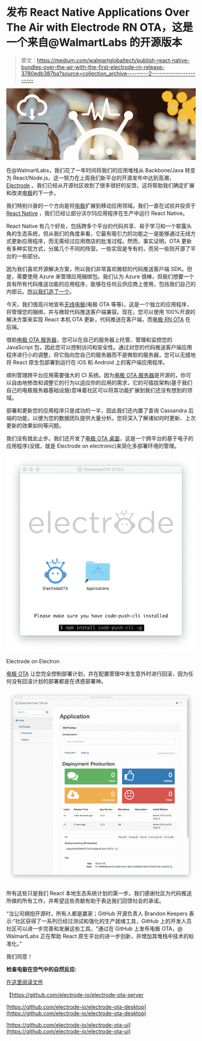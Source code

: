 # 发布 React Native Applications Over The Air with Electrode RN OTA，这是一个来自@WalmartLabs 的开源版本

> 原文：<https://medium.com/walmartglobaltech/publish-react-native-bundles-over-the-air-with-the-first-electrode-rn-release-3780edb387ba?source=collection_archive---------2----------------------->

![](img/ca8ed795b862ed6f5a9443c4b5f10a72.png)

在@WalmartLabs，我们花了一年时间将我们的应用堆栈从 Backbone/Java 转变为 React/Node.js，这一努力在上周我们新平台的开源发布中达到高潮， [Electrode](/walmartlabs/introducing-electrode-an-open-source-release-from-walmartlabs-14b836135319#.z9pcubdhb) 。我们已经从开源社区收到了很多很好的反馈，这将帮助我们确定扩展和改进[电极](/walmartlabs/introducing-electrode-an-open-source-release-from-walmartlabs-14b836135319#.z9pcubdhb)的下一步。

我们特别兴奋的一个方向是将[电极](/walmartlabs/introducing-electrode-an-open-source-release-from-walmartlabs-14b836135319#.z9pcubdhb)扩展到移动应用领域。我们一直在试验并投资于 [React Native](https://facebook.github.io/react-native/) ，我们已经让部分沃尔玛应用程序在生产中运行 React Native。

React Native 有几个好处，包括跨多个平台的代码共享、易于学习和一个崭露头角的生态系统，但从我们的角度来看，它最有吸引力的功能之一是能够通过无线方式更新应用程序，而无需经过应用商店的批准过程。然而，事实证明，OTA 更新有多种实现方式，分属几个不同的阵营。一些实现是专有的，而另一些则开源了平台的一些部分。

因为我们喜欢开源解决方案，所以我们非常喜欢微软的代码推送客户端 SDK。但是，需要使用 Azure 来管理应用捆绑包。我们认为 Azure 很棒，但我们想要一个具有所有代码推送功能的应用程序，能够在任何云供应商上使用，包括我们自己的内部云。[所以我们造了一个](http://www.electrode.io/docs/electrode_react_native_over_the_air_electron.html)。

今天，我们很高兴地宣布[无线电极](http://www.electrode.io/docs/electrode_react_native_over_the_air_electron.html)(电极 OTA 等等)，这是一个独立的应用程序，将管理您的捆绑，并与微软代码推送客户端兼容。现在，您可以使用 100%开源的解决方案来实现 React 本机 OTA 更新，代码推送在客户端，而[电极 RN OTA](http://www.electrode.io/docs/electrode_react_native_over_the_air_electron.html) 在后端。

借助[电极 OTA 服务器](http://www.electrode.io/docs/electrode_react_native_over_the_air_electron.html)，您可以在自己的服务器上托管、管理和监控您的 JavaScript 包，因此您可以控制访问和安全性。通过对您的代码推送客户端应用程序进行小的调整，将它指向您自己的服务器而不是微软的服务器，您可以无缝地将 React 原生包部署到运行在 iOS 和 Android 上的客户端应用程序。

顺利管理跨平台应用需要强大的 CI 系统。因为[电极 OTA 服务器](http://www.electrode.io/docs/electrode_react_native_over_the_air_electron.html)是开源的，你可以自由地修改和调整它的行为以适应你的应用的需求，它的可插拔架构(基于我们自己的电极服务器基础设施)意味着社区可以将其功能扩展到我们还没有想到的领域。

部署和更新您的应用程序只是成功的一半，因此我们还内置了查询 Cassandra 后端的功能，以便为您的数据团队提供大量分析。您将深入了解诸如何时更新、上次更新的效果如何等问题。

我们没有就此止步。我们还开发了[电极 OTA 桌面](http://www.electrode.io/docs/electrode_react_native_over_the_air_electron.html)，这是一个跨平台的基于电子的应用程序(没错，就是 Electrode on electronic)来简化多部署环境的管理。

![](img/9df1fbd1a0bd4713daecd84f3bf6d9b0.png)

Electrode on Electron

[电极 OTA](http://www.electrode.io/docs/electrode_react_native_over_the_air_electron.html) 让您完全控制部署计划，并在配置管理中发生意外时进行回滚，因为任何没有回滚计划的部署都是在诱惑部署神。

![](img/64fdf0f7bd34caf9df29c9227e1a69ef.png)

所有这些只是我们 React 本地生态系统计划的第一步。我们感谢社区为代码推送所做的所有工作，并希望这些贡献有助于表达我们回馈社会的承诺。

“当公司拥抱开源时，所有人都是赢家；GitHub 开源负责人 Brandon Keepers 表示:“社区获得了一系列已经过测试和强化的生产就绪工具，GitHub 上的开发人员社区可以进一步完善和发展这些工具。“通过在 GitHub 上发布电极 OTA，@ WalmartLabs 正在帮助 React 原生平台的进一步创新，并增加其堆栈中技术的标准化。”

我们同意！

**检查电极在空气中的自然反应:**

[在这里阅读文件](http://www.electrode.io/docs/electrode_react_native_over_the_air_electron.html)

【https://github.com/electrode-io/electrode-ota-server 

[https://github.com/electrode-io/electrode-ota-desktop](https://github.com/electrode-io/electrode-ota-desktop)

[https://github.com/electrode-io/electrode-ota-ui](https://github.com/electrode-io/electrode-ota-ui)